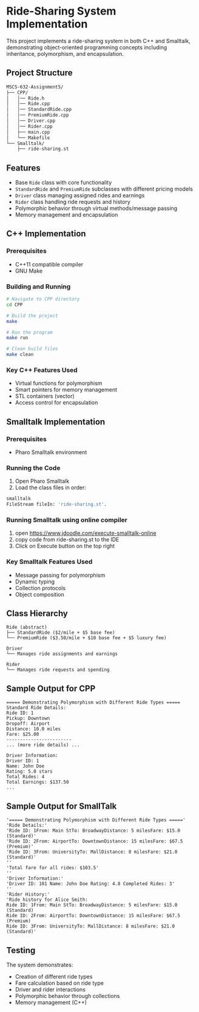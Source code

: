 # Ride-Sharing System Implementation

This project implements a ride-sharing system in both C++ and Smalltalk, demonstrating object-oriented programming concepts including inheritance, polymorphism, and encapsulation.

## Project Structure

```bash
MSCS-632-Assignment5/
├── CPP/
│   │── Ride.h
│   │── Ride.cpp
│   │── StandardRide.cpp
│   │── PremiumRide.cpp
│   │── Driver.cpp
│   │── Rider.cpp
│   ├── main.cpp
│   └── Makefile
└── Smalltalk/
    ├── ride-sharing.st
```

## Features

- Base `Ride` class with core functionality
- `StandardRide` and `PremiumRide` subclasses with different pricing models
- `Driver` class managing assigned rides and earnings
- `Rider` class handling ride requests and history
- Polymorphic behavior through virtual methods/message passing
- Memory management and encapsulation

## C++ Implementation

### Prerequisites
- C++11 compatible compiler
- GNU Make

### Building and Running
```bash
# Navigate to CPP directory
cd CPP

# Build the project
make

# Run the program
make run

# Clean build files
make clean
```

### Key C++ Features Used
- Virtual functions for polymorphism
- Smart pointers for memory management
- STL containers (vector)
- Access control for encapsulation

## Smalltalk Implementation

### Prerequisites
- Pharo Smalltalk environment

### Running the Code
1. Open Pharo Smalltalk
2. Load the class files in order:
```bash 
smalltalk
FileStream fileIn: 'ride-sharing.st'.
```
### Running Smalltalk using online compiler
1. open https://www.jdoodle.com/execute-smalltalk-online 
2. copy code from ride-sharing.st to the IDE
3. Click on Execute button on the top right

### Key Smalltalk Features Used
- Message passing for polymorphism
- Dynamic typing
- Collection protocols
- Object composition

## Class Hierarchy

```
Ride (abstract)
├── StandardRide ($2/mile + $5 base fee)
└── PremiumRide ($3.50/mile + $10 base fee + $5 luxury fee)

Driver
└── Manages ride assignments and earnings

Rider
└── Manages ride requests and spending
```

## Sample Output for CPP

```
===== Demonstrating Polymorphism with Different Ride Types =====
Standard Ride Details:
Ride ID: 1
Pickup: Downtown
Dropoff: Airport
Distance: 10.0 miles
Fare: $25.00
------------------------
... (more ride details) ...

Driver Information:
Driver ID: 1
Name: John Doe
Rating: 5.0 stars
Total Rides: 4
Total Earnings: $137.50
...
```

## Sample Output for SmallTalk
```
'===== Demonstrating Polymorphism with Different Ride Types ====='
'Ride Details:'
'Ride ID: 1From: Main StTo: BroadwayDistance: 5 milesFare: $15.0 (Standard)'
'Ride ID: 2From: AirportTo: DowntownDistance: 15 milesFare: $67.5 (Premium)'
'Ride ID: 3From: UniversityTo: MallDistance: 8 milesFare: $21.0 (Standard)'
''
'Total fare for all rides: $103.5'
''
'Driver Information:'
'Driver ID: 101 Name: John Doe Rating: 4.8 Completed Rides: 3'
''
'Rider History:'
'Ride history for Alice Smith:
Ride ID: 1From: Main StTo: BroadwayDistance: 5 milesFare: $15.0 (Standard)
Ride ID: 2From: AirportTo: DowntownDistance: 15 milesFare: $67.5 (Premium)
Ride ID: 3From: UniversityTo: MallDistance: 8 milesFare: $21.0 (Standard)'
```

## Testing

The system demonstrates:
- Creation of different ride types
- Fare calculation based on ride type
- Driver and rider interactions
- Polymorphic behavior through collections
- Memory management (C++)

